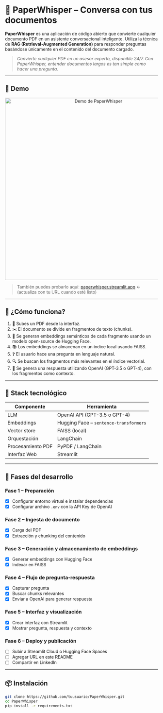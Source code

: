 
# 📄 PaperWhisper – Conversa con tus documentos

**PaperWhisper** es una aplicación de código abierto que convierte cualquier documento PDF en un asistente conversacional inteligente. Utiliza la técnica de **RAG (Retrieval-Augmented Generation)** para responder preguntas basándose únicamente en el contenido del documento cargado.

> _Convierte cualquier PDF en un asesor experto, disponible 24/7. Con PaperWhisper, entender documentos largos es tan simple como hacer una pregunta._

---

## 🚀 Demo

<p align="center">
  <img src="demo.gif" alt="Demo de PaperWhisper" width="600"/>
</p>

> También puedes probarlo aquí: [paperwhisper.streamlit.app](https://paperwhisper.streamlit.app) ← (actualiza con tu URL cuando esté listo)

---

## 🧠 ¿Cómo funciona?

1. 🧾 Subes un PDF desde la interfaz.
2. ✂️ El documento se divide en fragmentos de texto (chunks).
3. 🧬 Se generan embeddings semánticos de cada fragmento usando un modelo open-source de Hugging Face.
4. 📚 Los embeddings se almacenan en un índice local usando FAISS.
5. ❓ El usuario hace una pregunta en lenguaje natural.
6. 🔍 Se buscan los fragmentos más relevantes en el índice vectorial.
7. 🤖 Se genera una respuesta utilizando OpenAI (GPT-3.5 o GPT-4), con los fragmentos como contexto.

---

## 🧰 Stack tecnológico

| Componente        | Herramienta                            |
|-------------------|----------------------------------------|
| LLM               | OpenAI API (GPT-3.5 o GPT-4)           |
| Embeddings        | Hugging Face – `sentence-transformers` |
| Vector store      | FAISS (local)                          |
| Orquestación      | LangChain                              |
| Procesamiento PDF | PyPDF / LangChain                      |
| Interfaz Web      | Streamlit                              |

---

## 🧪 Fases del desarrollo

### Fase 1 – Preparación
- [x] Configurar entorno virtual e instalar dependencias
- [x] Configurar archivo `.env` con la API Key de OpenAI

### Fase 2 – Ingesta de documento
- [x] Carga del PDF
- [x] Extracción y chunking del contenido

### Fase 3 – Generación y almacenamiento de embeddings
- [x] Generar embeddings con Hugging Face
- [x] Indexar en FAISS

### Fase 4 – Flujo de pregunta-respuesta
- [x] Capturar pregunta
- [x] Buscar chunks relevantes
- [x] Enviar a OpenAI para generar respuesta

### Fase 5 – Interfaz y visualización
- [x] Crear interfaz con Streamlit
- [x] Mostrar pregunta, respuesta y contexto

### Fase 6 – Deploy y publicación
- [ ] Subir a Streamlit Cloud o Hugging Face Spaces
- [ ] Agregar URL en este README
- [ ] Compartir en LinkedIn

---

## 📦 Instalación

```bash
git clone https://github.com/tuusuario/PaperWhisper.git
cd PaperWhisper
pip install -r requirements.txt